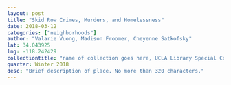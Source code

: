 ```yaml
---
layout: post
title: "Skid Row Crimes, Murders, and Homelessness"
date: 2018-03-12
categories: ["neighborhoods"]
author: "Valarie Vuong, Madison Froomer, Cheyenne Satkofsky"
lat: 34.043925
lng: -118.242429
collectiontitle: "name of collection goes here, UCLA Library Special Collections"
quarter: Winter 2018
desc: "Brief description of place. No more than 320 characters."
---
```

